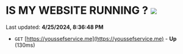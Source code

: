 # IS MY WEBSITE RUNNING ? [![](https://img.shields.io/static/v1?label=Sponsor&message=%E2%9D%A4&logo=GitHub&color=%23fe8e86)](https://github.com/sponsors/<username>)

Last updated: **4/25/2024, 8:36:48 PM**

- `GET` [https://youssefservice.me](https://youssefservice.me) - **Up** (130ms)
